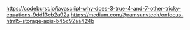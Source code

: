 https://codeburst.io/javascript-why-does-3-true-4-and-7-other-tricky-equations-9dd13cb2a92a
https://medium.com/@ramsunvtech/onfocus-html5-storage-apis-b45d92aa424b
